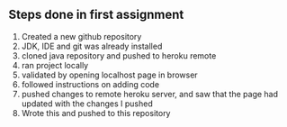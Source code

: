 
## Steps done in first assignment 
1. Created a new github repository 
2. JDK, IDE and git was already installed
3. cloned java repository and pushed to heroku remote
5. ran project locally
5. validated by opening localhost page in browser
4. followed instructions on adding code
5. pushed changes to remote heroku server, and saw that the page had updated with the changes I pushed
6. Wrote this and pushed to this repository